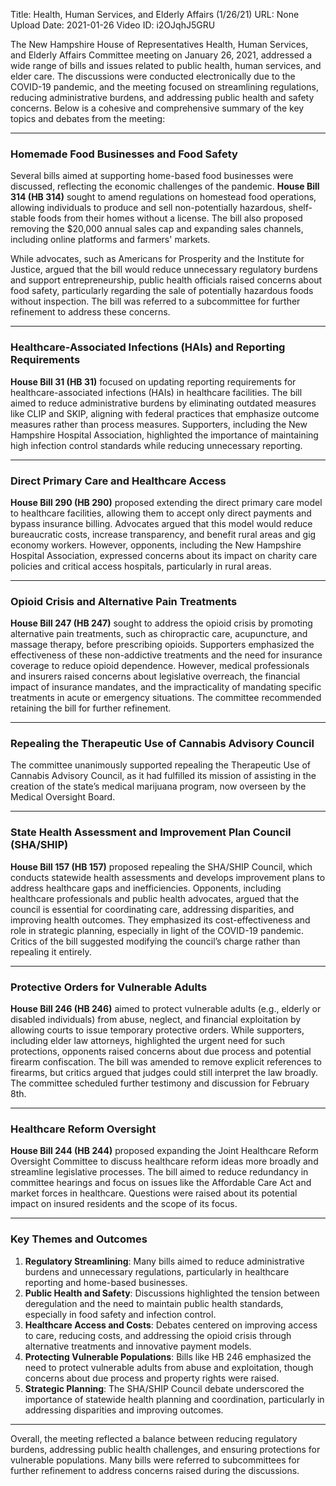 Title: Health, Human Services, and Elderly Affairs (1/26/21)
URL: None
Upload Date: 2021-01-26
Video ID: i2OJqhJ5GRU

The New Hampshire House of Representatives Health, Human Services, and Elderly Affairs Committee meeting on January 26, 2021, addressed a wide range of bills and issues related to public health, human services, and elder care. The discussions were conducted electronically due to the COVID-19 pandemic, and the meeting focused on streamlining regulations, reducing administrative burdens, and addressing public health and safety concerns. Below is a cohesive and comprehensive summary of the key topics and debates from the meeting:

---

### **Homemade Food Businesses and Food Safety**
Several bills aimed at supporting home-based food businesses were discussed, reflecting the economic challenges of the pandemic. **House Bill 314 (HB 314)** sought to amend regulations on homestead food operations, allowing individuals to produce and sell non-potentially hazardous, shelf-stable foods from their homes without a license. The bill also proposed removing the $20,000 annual sales cap and expanding sales channels, including online platforms and farmers' markets.

While advocates, such as Americans for Prosperity and the Institute for Justice, argued that the bill would reduce unnecessary regulatory burdens and support entrepreneurship, public health officials raised concerns about food safety, particularly regarding the sale of potentially hazardous foods without inspection. The bill was referred to a subcommittee for further refinement to address these concerns.

---

### **Healthcare-Associated Infections (HAIs) and Reporting Requirements**
**House Bill 31 (HB 31)** focused on updating reporting requirements for healthcare-associated infections (HAIs) in healthcare facilities. The bill aimed to reduce administrative burdens by eliminating outdated measures like CLIP and SKIP, aligning with federal practices that emphasize outcome measures rather than process measures. Supporters, including the New Hampshire Hospital Association, highlighted the importance of maintaining high infection control standards while reducing unnecessary reporting.

---

### **Direct Primary Care and Healthcare Access**
**House Bill 290 (HB 290)** proposed extending the direct primary care model to healthcare facilities, allowing them to accept only direct payments and bypass insurance billing. Advocates argued that this model would reduce bureaucratic costs, increase transparency, and benefit rural areas and gig economy workers. However, opponents, including the New Hampshire Hospital Association, expressed concerns about its impact on charity care policies and critical access hospitals, particularly in rural areas.

---

### **Opioid Crisis and Alternative Pain Treatments**
**House Bill 247 (HB 247)** sought to address the opioid crisis by promoting alternative pain treatments, such as chiropractic care, acupuncture, and massage therapy, before prescribing opioids. Supporters emphasized the effectiveness of these non-addictive treatments and the need for insurance coverage to reduce opioid dependence. However, medical professionals and insurers raised concerns about legislative overreach, the financial impact of insurance mandates, and the impracticality of mandating specific treatments in acute or emergency situations. The committee recommended retaining the bill for further refinement.

---

### **Repealing the Therapeutic Use of Cannabis Advisory Council**
The committee unanimously supported repealing the Therapeutic Use of Cannabis Advisory Council, as it had fulfilled its mission of assisting in the creation of the state’s medical marijuana program, now overseen by the Medical Oversight Board.

---

### **State Health Assessment and Improvement Plan Council (SHA/SHIP)**
**House Bill 157 (HB 157)** proposed repealing the SHA/SHIP Council, which conducts statewide health assessments and develops improvement plans to address healthcare gaps and inefficiencies. Opponents, including healthcare professionals and public health advocates, argued that the council is essential for coordinating care, addressing disparities, and improving health outcomes. They emphasized its cost-effectiveness and role in strategic planning, especially in light of the COVID-19 pandemic. Critics of the bill suggested modifying the council’s charge rather than repealing it entirely.

---

### **Protective Orders for Vulnerable Adults**
**House Bill 246 (HB 246)** aimed to protect vulnerable adults (e.g., elderly or disabled individuals) from abuse, neglect, and financial exploitation by allowing courts to issue temporary protective orders. While supporters, including elder law attorneys, highlighted the urgent need for such protections, opponents raised concerns about due process and potential firearm confiscation. The bill was amended to remove explicit references to firearms, but critics argued that judges could still interpret the law broadly. The committee scheduled further testimony and discussion for February 8th.

---

### **Healthcare Reform Oversight**
**House Bill 244 (HB 244)** proposed expanding the Joint Healthcare Reform Oversight Committee to discuss healthcare reform ideas more broadly and streamline legislative processes. The bill aimed to reduce redundancy in committee hearings and focus on issues like the Affordable Care Act and market forces in healthcare. Questions were raised about its potential impact on insured residents and the scope of its focus.

---

### **Key Themes and Outcomes**
1. **Regulatory Streamlining**: Many bills aimed to reduce administrative burdens and unnecessary regulations, particularly in healthcare reporting and home-based businesses.
2. **Public Health and Safety**: Discussions highlighted the tension between deregulation and the need to maintain public health standards, especially in food safety and infection control.
3. **Healthcare Access and Costs**: Debates centered on improving access to care, reducing costs, and addressing the opioid crisis through alternative treatments and innovative payment models.
4. **Protecting Vulnerable Populations**: Bills like HB 246 emphasized the need to protect vulnerable adults from abuse and exploitation, though concerns about due process and property rights were raised.
5. **Strategic Planning**: The SHA/SHIP Council debate underscored the importance of statewide health planning and coordination, particularly in addressing disparities and improving outcomes.

---

Overall, the meeting reflected a balance between reducing regulatory burdens, addressing public health challenges, and ensuring protections for vulnerable populations. Many bills were referred to subcommittees for further refinement to address concerns raised during the discussions.